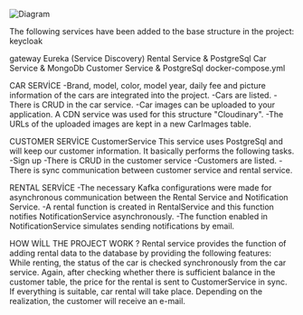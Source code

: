 
![Diagram](https://github.com/kubrainci/Rent-a-car-microservices/assets/131158025/e54f6d17-b78a-4f47-bc19-fdbd4bda399a)


The following services have been added to the base structure in the project:
keycloak

gateway
Eureka (Service Discovery)
Rental Service & PostgreSql
Car Service & MongoDb
Customer Service & PostgreSql
docker-compose.yml

CAR SERVİCE
-Brand, model, color, model year, daily fee and picture information of the cars are integrated into the project.
-Cars are listed.
-There is CRUD in the car service.
-Car images can be uploaded to your application. A CDN service was used for this structure "Cloudinary".
-The URLs of the uploaded images are kept in a new CarImages table.

CUSTOMER SERVİCE
CustomerService This service uses PostgreSql and will keep our customer information. 
It basically performs the following tasks.
-Sign up
-There is CRUD in the customer service
-Customers are listed.
-There is sync communication between customer service and rental service.

RENTAL SERVİCE
-The necessary Kafka configurations were made for asynchronous communication between the Rental Service and Notification Service.
-A rental function is created in RentalService and this function notifies NotificationService asynchronously.
-The function enabled in NotificationService simulates sending notifications by email.


HOW WİLL THE PROJECT WORK ?
Rental service provides the function of adding rental data to the database by providing the following features:
While renting, the status of the car is checked synchronously from the car service.
Again, after checking whether there is sufficient balance in the customer table, the price for the rental is sent to CustomerService in sync.
If everything is suitable, car rental will take place.
Depending on the realization, the customer will receive an e-mail.
